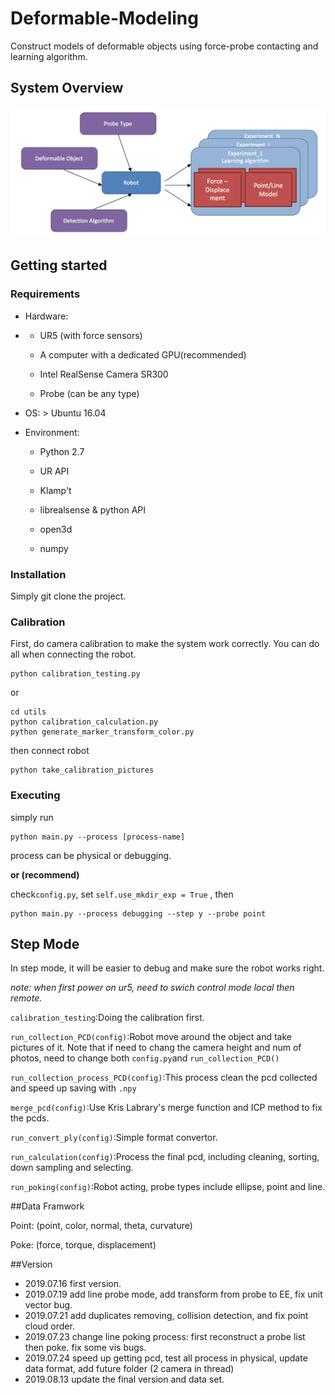 # Deformable-Modeling
Construct models of deformable objects using force-probe contacting and learning algorithm.

## System Overview
![arch](figures/architechture.png?raw=ture)

## Getting started
### Requirements

  * Hardware:

  * - UR5 (with force sensors)

    - A computer with a dedicated GPU(recommended)
    - Intel RealSense Camera SR300
    - Probe (can be any type)

  * OS:  > Ubuntu 16.04

  * Environment:

    - Python 2.7

    - UR API
    - Klamp't
    - librealsense & python API
    - open3d
    - numpy

### Installation

Simply git clone the project.

### Calibration
First, do camera calibration to make the system work correctly. You can do all when connecting the robot.
```
python calibration_testing.py
```
or
```
cd utils
python calibration_calculation.py
python generate_marker_transform_color.py
```
then connect robot
```
python take_calibration_pictures
```

### Executing
simply run
```
python main.py --process [process-name]
```
process can be physical or debugging.

**or (recommend)**

check`config.py`, set `self.use_mkdir_exp = True` , then 

```
python main.py --process debugging --step y --probe point 
```

## Step Mode

In step mode, it will be easier to debug and make sure the robot works right.

*note: when first power on ur5, need to swich control mode local then remote.*

`calibration_testing`:Doing the calibration first.

`run_collection_PCD(config)`:Robot move around the object and take pictures of it. Note that if need to chang the camera height and num of photos, need to change both `config.py`and `run_collection_PCD()`

`run_collection_process_PCD(config)`:This process clean the pcd collected and speed up saving with `.npy`

`merge_pcd(config)`:Use Kris Labrary's merge function and ICP method to fix the pcds.

`run_convert_ply(config)`:Simple format convertor.

`run_calculation(config)`:Process the final pcd, including cleaning, sorting, down sampling and selecting.

`run_poking(config)`:Robot acting, probe types include ellipse, point and line. 

##Data Framwork

Point: (point, color, normal, theta, curvature)

Poke: (force, torque, displacement)

##Version

- 2019.07.16 first version.
- 2019.07.19 add line probe mode, add transform from probe to EE, fix unit vector bug.
- 2019.07.21 add duplicates removing, collision detection, and fix point cloud order.
- 2019.07.23 change line poking process: first reconstruct a probe list then poke. fix some vis bugs.
- 2019.07.24 speed up getting pcd, test all process in physical, update data format, add future folder (2 camera in thread)
- 2019.08.13 update the final version and data set.

